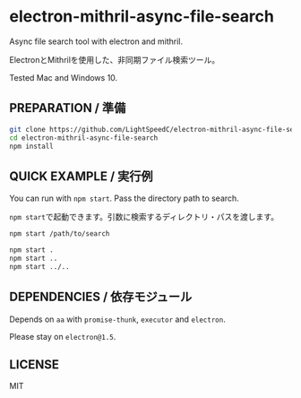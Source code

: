 # electron-mithril-async-file-search

Async file search tool with electron and mithril.

ElectronとMithrilを使用した、非同期ファイル検索ツール。

Tested Mac and Windows 10.

## PREPARATION / 準備

```bash
git clone https://github.com/LightSpeedC/electron-mithril-async-file-search
cd electron-mithril-async-file-search
npm install
```

## QUICK EXAMPLE / 実行例

You can run with `npm start`. Pass the directory path to search.

`npm start`で起動できます。引数に検索するディレクトリ・パスを渡します。

```bash
npm start /path/to/search
```

```bash
npm start .
npm start ..
npm start ../..
```

## DEPENDENCIES / 依存モジュール

Depends on `aa` with `promise-thunk`, `executor` and `electron`.

Please stay on `electron@1.5`.

## LICENSE

MIT

